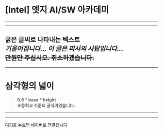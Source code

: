 # [Intel] 엣지 AI/SW 아카데미
--------------
--------------
**굵은 글씨로 나타내는 텍스트**<br/>
*기울어집니다... 이 글은 피사의 사탑입니다...*<br/>
~~만원만 주십시오. 취소하겠습니다.~~<br/>
--------------
--------------
# 삼각형의 넓이
> **0.5 * base * height**<br/>
> **초등학교 수준의 공식이었습니다.** <br/>
--------------
--------------
[여기를 누르면 네이버로 연결됩니다](https://www.naver.com/)

